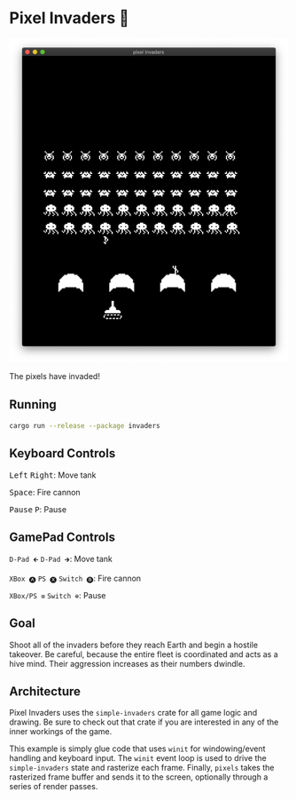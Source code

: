 # Pixel Invaders 👾

![Pixel Invaders](../../img/invaders.png)

The pixels have invaded!

## Running

```bash
cargo run --release --package invaders
```

## Keyboard Controls

<kbd>Left</kbd> <kbd>Right</kbd>: Move tank

<kbd>Space</kbd>: Fire cannon

<kbd>Pause</kbd> <kbd>P</kbd>: Pause

## GamePad Controls

`D-Pad 🡰` `D-Pad 🡲`: Move tank

`XBox 🅐` `PS 🅧` `Switch 🅑`: Fire cannon

`XBox/PS ≡` `Switch ⊕︀`: Pause

## Goal

Shoot all of the invaders before they reach Earth and begin a hostile takeover. Be careful, because the entire fleet is coordinated and acts as a hive mind. Their aggression increases as their numbers dwindle.

## Architecture

Pixel Invaders uses the `simple-invaders` crate for all game logic and drawing. Be sure to check out that crate if you are interested in any of the inner workings of the game.

This example is simply glue code that uses `winit` for windowing/event handling and keyboard input. The `winit` event loop is used to drive the `simple-invaders` state and rasterize each frame. Finally, `pixels` takes the rasterized frame buffer and sends it to the screen, optionally through a series of render passes.

